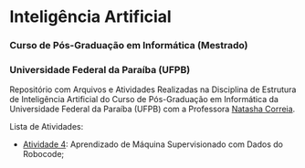 # Inteligência Artificial
### Curso de Pós-Graduação em Informática (Mestrado)
### Universidade Federal da Paraíba (UFPB)

Repositório com Arquivos e Atividades Realizadas na Disciplina de Estrutura de Inteligência Artificial do Curso de Pós-Graduação em Informática da Universidade Federal da Paraíba (UFPB) com a Professora [Natasha Correia](http://lattes.cnpq.br/7853125713114677).

Lista de Atividades:

- [Atividade 4](https://github.com/rodolfobolconte/me-ufpb-ia/tree/master/atividade4): Aprendizado de Máquina Supervisionado com Dados do Robocode;